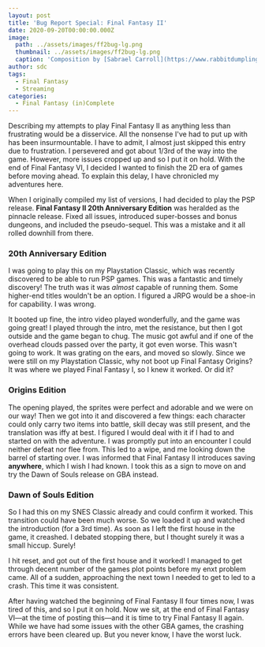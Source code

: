 ```yaml
---
layout: post
title: 'Bug Report Special: Final Fantasy II'
date: 2020-09-20T00:00:00.000Z
image:
  path: ../assets/images/ff2bug-lg.png
  thumbnail: ../assets/images/ff2bug-lg.png
  caption: 'Composition by [Sabrael Carroll](https://www.rabbitdumpling.net/)'
author: sdc
tags:
  - Final Fantasy
  - Streaming
categories:
  - Final Fantasy (in)Complete
---
```


Describing my attempts to play Final Fantasy II as anything less than frustrating would be a disservice. All the nonsense I've had to put up with has been insurmountable. I have to admit, I almost just skipped this entry due to frustration. I persevered and got about 1/3rd of the way into the game. However, more issues cropped up and so I put it on hold. With the end of Final Fantasy VI, I decided I wanted to finish the 2D era of games before moving ahead. To explain this delay, I have chronicled my adventures here.

<!--more-->

When I originally compiled my list of versions, I had decided to play the PSP release. **Final Fantasy II 20th Anniversary Edition** was heralded as the pinnacle release. Fixed all issues, introduced super-bosses and bonus dungeons, and included the pseudo-sequel. This was a mistake and it all rolled downhill from there. 

### 20th Anniversary Edition
I was going to play this on my Playstation Classic, which was recently discovered to be able to run PSP games. This was a fantastic and timely discovery! The truth was it was *almost* capable of running them. Some higher-end titles wouldn't be an option. I figured a JRPG would be a shoe-in for capability. I was wrong.

It booted up fine, the intro video played wonderfully, and the game was going great! I played through the intro, met the resistance, but then I got outside and the game began to chug. The music got awful and if one of the overhead clouds passed over the party, it got even worse. This wasn't going to work. It was grating on the ears, and moved so slowly. Since we were still on my Playstation Classic, why not boot up Final Fantasy Origins? It was where we played Final Fantasy I, so I knew it worked. Or did it?

### Origins Edition

The opening played, the sprites were perfect and adorable and we were on our way! Then we got into it and discovered a few things: each character could only carry two items into battle, skill decay was still present, and the translation was iffy at best. I figured I would deal with it if I had to and started on with the adventure. I was promptly put into an encounter I could neither defeat nor flee from. This led to a wipe, and me looking down the barrel of starting over. I was informed that Final Fantasy II introduces saving **anywhere**, which I wish I had known. I took this as a sign to move on and try the Dawn of Souls release on GBA instead.

### Dawn of Souls Edition

So I had this on my SNES Classic already and could confirm it worked. This transition could have been much worse. So we loaded it up and watched the introduction (for a 3rd time). As soon as I left the first house in the game, it creashed. I debated stopping there, but I thought surely it was a small hiccup. Surely! 

I hit reset, and got out of the first house and it worked! I managed to get through decent number of the games plot points before my enxt problem came. All of a sudden, approaching the next town I needed to get to led to a crash. This time it was consistent.

After having watched the beginning of Final Fantasy II four times now, I was tired of this, and so I put it on hold. Now we sit, at the end of Final Fantasy VI—at the time of posting this—and it is time to try Final Fantasy II again. While we have had some issues with the other GBA games, the crashing errors have been cleared up. But you never know, I have the worst luck.
